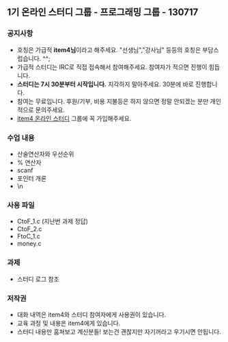 ## 1기 온라인 스터디 그룹 - 프로그래밍 그룹 - 130717

### 공지사항
- 호칭은 가급적 **item4님**이라고 해주세요. "선생님","강사님" 등등의 호칭은 부담스럽습니다. ^^;
- 가급적 스터디는 IRC로 직접 접속해서 참여해주세요. 참여자가 적으면 진행이 힘듭니다.
- **스터디는 7시 30분부터 시작입니다.** 지각하지 말아주세요. 30분에 바로 진행합니다.
- 참여는 무료입니다. 후원/기부, 비용 지불등은 하지 않으면 정말 안되겠는 분만 개인적으로 문의주세요.
- [item4 온라인 스터디](https://www.facebook.com/groups/item4OnlineStudy/) 그룹에 꼭 가입해주세요.


### 수업 내용
- 산술연산자와 우선순위
- % 연산자
- scanf
- 포인터 개론
- \n

### 사용 파일
- CtoF_1.c (지난번 과제 정답)
- CtoF_2.c
- FtoC_1.c
- money.c

### 과제
- 스터디 로그 참조

### 저작권
- 대화 내역은 item4와 스터디 참여자에게 사용권이 있습니다.
- 교육 과정 및 내용은 item4에게 있습니다.
- 스터디 내용만 훔쳐보고 계신분들! 보는건 괜찮지만 자기꺼라고 우기시면 안됩니다.